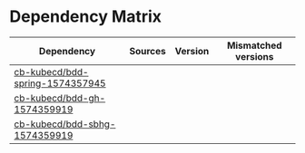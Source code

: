 # Dependency Matrix

Dependency | Sources | Version | Mismatched versions
---------- | ------- | ------- | -------------------
[cb-kubecd/bdd-spring-1574357945](https://github.com/cb-kubecd/bdd-spring-1574357945.git) |  | []() | 
[cb-kubecd/bdd-gh-1574359919](https://github.com/cb-kubecd/bdd-gh-1574359919.git) |  | []() | 
[cb-kubecd/bdd-sbhg-1574359919](https://github.com/cb-kubecd/bdd-sbhg-1574359919.git) |  | []() | 
